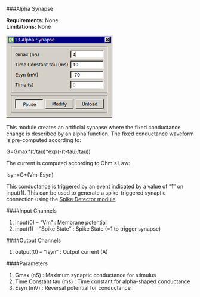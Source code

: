 ###Alpha Synapse

**Requirements:** None  
**Limitations:** None  

![Alpha Synapse GUI](alpha-synapse.png)


<!--start-->
This module creates an artificial synapse where the fixed conductance change is described by an alpha function. The fixed conductance waveform is pre-computed according to:  

G=Gmax\*(t/tau)\*exp(-(t-tau)/tau))

The current is computed according to Ohm's Law:

Isyn=G\*(Vm-Esyn)

This conductance is triggered by an event indicated by a value of “1″ on input(1). This can be used to generate a spike-triggered synaptic connection using the [Spike Detector module](https://github.com/RTXI/spike-detector).
<!--end-->

####Input Channels
1. input(0) – “Vm” : Membrane potential
2. input(1) – “Spike State” : Spike State (=1 to trigger synapse)

####Output Channels
1. output(0) – “Isyn” : Output current (A)

####Parameters
1. Gmax (nS) : Maximum synaptic conductance for stimulus
2. Time Constant tau (ms) : Time constant for alpha-shaped conductance
3. Esyn (mV) : Reversal potential for conductance

